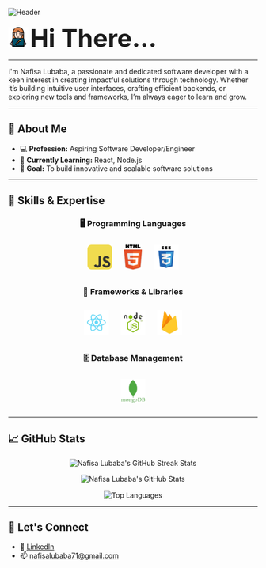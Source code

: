 ![Header](https://i.ibb.co/qpLjPYG/github-banner-nafisaalubaba.png "Header")



<p>
  <img src="/hi.png" width="40" />
  <strong style="font-size: 50px;">Hi There...</strong>
</p>
<hr>
<p>I'm Nafisa Lubaba, a passionate and dedicated software developer with a keen interest in creating impactful solutions through technology. Whether it’s building intuitive user interfaces, crafting efficient backends, or exploring new tools and frameworks, I’m always eager to learn and grow.</p>

---

## 🌟 About Me
- 💻 **Profession:** Aspiring Software Developer/Engineer
- 🌱 **Currently Learning:** React, Node.js
- 🎯 **Goal:** To build innovative and scalable software solutions

---

## 💼 Skills & Expertise

<div align="center">

### 🖥️ Programming Languages
<p>
  <img title="JavaScript" height="50" src="JavaScript.png" style="margin: 10px;">
  <img title="HTML" height="50" src="html5.svg" style="margin: 10px;">
  <img title="CSS" height="50" src="css.svg" style="margin: 10px;">
</p>

### 🔧 Frameworks & Libraries
<p>
  <img title="React" height="50" src="React.png" style="margin: 10px;">
  <img title="Node.js" height="50" src="Node.png" style="margin: 10px;">
  <img title="Firebase" height="50" src="Firebase.png" style="margin: 10px;">
</p>

### 🗄️ Database Management
<p>
  <img title="MongoDB" height="50" src="mongodb.png" style="margin: 10px;">
</p>

</div>


---

## 📈 GitHub Stats
<p align="center">
  <img align="center" src="https://github-readme-streak-stats.herokuapp.com/?user=nafisa-lubaba&theme=radical" alt="Nafisa Lubaba's GitHub Streak Stats" />
</p>

<p align="center">
  <img align="center" src="https://github-readme-stats.vercel.app/api?username=nafisa-lubaba&show_icons=true&theme=radical" alt="Nafisa Lubaba's GitHub Stats" />
</p>

<p align="center">
  <img align="center" src="https://github-readme-stats.vercel.app/api/top-langs/?username=nafisa-lubaba&layout=compact&theme=radical" alt="Top Languages" />
</p>

---

## 🤝 Let's Connect
- 💼 [LinkedIn](https://www.linkedin.com/in/nafisalubabain/)
- 📫 [nafisalubaba71@gmail.com](mailto:nafisalubaba71@gmail.com)

